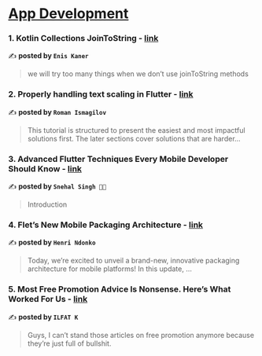 
<h1><a href=https://medium.com/tag/mobile-app-development/recommended target="_blank" rel="noopener noreferrer">App Development</a></h1>
<h3>1. Kotlin Collections JoinToString - <a href="https://medium.com/@EyoJneSinE/kotlin-collections-jointostring-564f9b500800" target="_blank" rel="noopener noreferrer">link</a></h3>

✍️ **posted by `Enis Kaner`**

<blockquote>we will try too many things when we don’t use joinToString methods</blockquote>

<h3>2. Properly handling text scaling in Flutter - <a href="https://medium.com/@pomis172/properly-handling-text-scaling-in-flutter-313fe717816c" target="_blank" rel="noopener noreferrer">link</a></h3>

✍️ **posted by `Roman Ismagilov`**

<blockquote>This tutorial is structured to present the easiest and most impactful solutions first. The later sections cover solutions that are harder…</blockquote>

<h3>3. Advanced Flutter Techniques Every Mobile Developer Should Know - <a href="https://medium.com/@imsnehalsingh/advanced-flutter-techniques-every-mobile-developer-should-know-3e779cbc603c" target="_blank" rel="noopener noreferrer">link</a></h3>

✍️ **posted by `Snehal Singh 👩‍💻`**

<blockquote>Introduction</blockquote>

<h3>4. Flet’s New Mobile Packaging Architecture - <a href="https://medium.com/@ndonkohenri/flets-new-mobile-packaging-architecture-ca6a5ebc34d5" target="_blank" rel="noopener noreferrer">link</a></h3>

✍️ **posted by `Henri Ndonko`**

<blockquote>Today, we’re excited to unveil a brand-new, innovative packaging architecture for mobile platforms! In this update, …</blockquote>

<h3>5. Most Free Promotion Advice Is Nonsense. Here’s What Worked For Us - <a href="https://medium.com/better-marketing/most-free-promotion-advice-is-nonsense-heres-what-worked-for-us-456ddc928a7c" target="_blank" rel="noopener noreferrer">link</a></h3>

✍️ **posted by `ILFAT K`**

<blockquote>Guys, I can’t stand those articles on free promotion anymore because they’re just full of bullshit.</blockquote>

